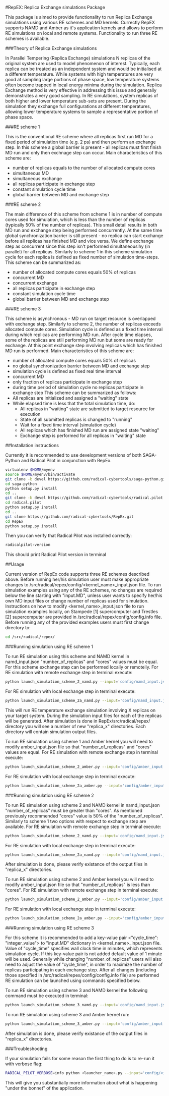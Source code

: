 #RepEX: Replica Exchange simulations Package

This package is aimed to provide functionality to run Replica Exchange simulations using various RE schemes and MD kernels. Currectly RepEX supports NAMD and Amber as it's application kernels and allows to perform RE simulations on local and remote systems. Functionality to run three RE schemes is available.

###Theory of Replica Exchange simulations

In Parallel Tempering (Replica Exchange) simulations N replicas of the original system are used to model phenomenon of interest. Typically, each replica can be treated as an independent system and would be initialised at a different temperature. While systems with high temperatures are very good at  sampling large portions of phase space, low temperature systems often become trapped in local energy minima during the simulation. Replica Exchange method is very effective in addressing this issue and generally demonstrates a very good sampling. In RE simulations, system replicas of both higher and lower temperature sub-sets are present. During the simulation they exchange full configurations at different temperatures, allowing lower temperature systems to sample a representative portion of phase space.

###RE scheme 1

This is the conventional RE scheme where all replicas first run MD for a fixed period of simulation time (e.g. 2 ps) and then perform an exchange step. In this scheme a global barrier is present - all replicas must first finish MD run and only then exchnage step can occur. Main characteristics of this scheme are:
* number of replicas equals to the number of allocated compute cores
* simultaneous MD
* simultaneous exchange
* all replicas participate in exchange step
* constant simulation cycle time
* global barrier between MD and exchange step

###RE scheme 2

The main difference of this scheme from scheme 1 is in number of compute cores used for simulation, which is less than the number of replicas (typically 50% of the number of replicas). This small detail results in both MD run and exchange step being performed concurrently. At the same time global synchronization barrier is still present - no replica can start exchange before all replicas has finished MD and vice versa. We define exchange step as concurrent since this step isn't performed simultaneouslhy (in parallel) for all replicas. Similarly to scheme 1 in this scheme simulation cycle for each replica is defined as fixed number of simulation time-steps. This scheme can be summarized as:
* number of allocated compute cores equals 50% of replicas
* concurrent MD
* concurrent exchange
* all replicas participate in exchange step
* constant simulation cycle time
* global barrier between MD and exchange step

###RE scheme 3

This scheme is asynchronous - MD run on target resource is overlapped with exchange step. Similarly to scheme 2, the number of replicas exceeds allocated compute cores. Simulation cycle is defined as a fixed time interval during which replicas are performing MD run. After cycle time elapses, some of the replicas are still performing MD run but some are ready for exchange. At this point exchange step involving replicas which has finished MD run is performed. Main characteristics of this scheme are:
* number of allocated compute cores equals 50% of replicas
* no global synchronization barrier between MD and exchange step
* simulation cycle is defined as fixed real time interval 
* concurrent MD
* only fraction of replicas participate in exchange step
* during time period of simulation cycle no replicas participate in exchange step
This scheme can be summarized as follows:
 * All replicas are initialized and assigned a "waiting" state
 * While elapsed time is less that the total simulation time, do:  
    * All replicas in "waiting" state are submitted to target resource for execution
 	* State of all submitted replicas is changed to "running"
    * Wait for a fixed time interval (simulation cycle)
    * All replicas which has finished MD run are assigned state "waiting"
    * Exchange step is performed for all replicas in "waiting" state
       
##Installation instructions

Currently it is recommended to use development versions of both SAGA-Python and Radical Pilot in conjunction with RepEx.

```bash
virtualenv $HOME/myenv 
source $HOME/myenv/bin/activate
git clone -b devel https://github.com/radical-cybertools/saga-python.git
cd saga-python
python setup.py install
cd ..
git clone -b devel https://github.com/radical-cybertools/radical.pilot.git
cd radical.pilot
python setup.py install
cd .. 
git clone https://github.com/radical-cybertools/RepEx.git 
cd RepEx
python setup.py install
```

Then you can verify that Radical Pilot was installed correctly:
```bash
radicalpilot-version
```

This should print Radical Pilot version in terminal
 
##Usage

Current version of RepEx code supports three RE schemes described above. Before running her/his simulation user must make appropriate changes to /src/radical/repex/config/<kernel_name>_input.json file. To run simulation examples using any of the RE schemes, no changes are required below the line starting with "input.MD", unless user wants to specify her/his own MD input files or change number of replicas used for simulation. Instructions on how to modify <kernel_name>_input.json file to run simulation examples locally, on Stampede [1] supercomputer and Trestles [2] supercomputer are provided in /src/radical/repex/config/config.info file.       
Before running any of the provided examples users must first change directory to:

```bash
cd /src/radical/repex/
```

###Running simulation using RE scheme 1

To run RE simulation using this scheme and NAMD kernel in namd_input.json "number_of_replicas" and "cores" values must be equal. For this scheme exchange step can be performed locally or remotelly. For RE simulation with remote exchange step in terminal execute: 
```bash
python launch_simulation_scheme_2_namd.py --input='config/namd_input.json'
```
For RE simulation with local exchange step in terminal execute:
```bash
python launch_simulation_scheme_2a_namd.py --input='config/namd_input.json'
``` 
This will run RE temperature exchange simulation involving X replicas on your target system. During the simulation input files for each of the replicas will be generated. After simulation is done in RepEx/src/radical/repex/ directory you will see a number of new "replica_x" directories. Each directory will contain simulation output files. 


To run RE simulation using scheme 1 and Amber kernel you will need to modify amber_input.json file so that "number_of_replicas" and "cores" values are equal. For RE simulation with remote exchange step in terminal execute: 
```bash
python launch_simulation_scheme_2_amber.py --input='config/amber_input.json'
```
For RE simulation with local exchange step in terminal execute:
```bash
python launch_simulation_scheme_2a_amber.py --input='config/amber_input.json'
``` 

###Running simulation using RE scheme 2

To run RE simulation using scheme 2 and NAMD kernel in namd_input.json "number_of_replicas" must be greater than "cores". As mentioned previously recommended "cores" value is 50% of the "number_of_replicas". Similarly to scheme 1 two options with respect to exchange step are available. For RE simulation with remote exchange step in terminal execute: 
```bash
python launch_simulation_scheme_2_namd.py --input='config/namd_input.json'
```
For RE simulation with local exchange step in terminal execute:
```bash
python launch_simulation_scheme_2a_namd.py --input='config/namd_input.json'
``` 
After simulation is done, please verify existance of the output files in "replica_x" directories.


To run RE simulation using scheme 2 and Amber kernel you will need to modify amber_input.json file so that "number_of_replicas" is less than "cores". For RE simulation with remote exchange step in terminal execute: 
```bash
python launch_simulation_scheme_2_amber.py --input='config/amber_input.json'
```
For RE simulation with local exchange step in terminal execute:
```bash
python launch_simulation_scheme_2a_amber.py --input='config/amber_input.json'
``` 

###Running simulation using RE scheme 3

For this scheme it is recommended to add a key-value pair <"cycle_time": "integer_value"> to "input.MD" dictionary in <kernel_name>_input.json file. Value of "cycle_time" specifies wall clock time in minutes, which represents simulation cycle. If this key-value pair is not added default value of 1 minute will be used. Generally while changing "number_of_replicas" users will also need to adjust the value of "cycle_time", in order to maximize the number of replicas participating in each exchange step. After all changes (including those specified in /src/radical/repex/config/config.info file) are performed RE simulation can be launched using commands specified below.    

To run RE simulation using scheme 3 and NAMD kernel the following command must be executed in terminal:
```bash
python launch_simulation_scheme_3_namd.py --input='config/namd_input.json'
```  
To run RE simulation using scheme 3 and Amber kernel run:
```bash
python launch_simulation_scheme_3_amber.py --input='config/amber_input.json'
``` 
After simulation is done, please verify existance of the output files in "replica_x" directories.


###Troubleshooting

If your simulation fails for some reason the first thing to do is to re-run it with verbose flag:


```bash
RADICAL_PILOT_VERBOSE=info python <launcher_name>.py --input='config/<input_file>.json'
```

This will give you substantially more information about what is happening "under the bonnet" of the application. 